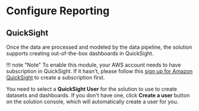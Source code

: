 # Configure Reporting

## QuickSight
Once the data are processed and modeled by the data pipeline, the solution supports creating out-of-the-box dashboards in QuickSight.

!!! note "Note"
    To enable this module, your AWS account needs to have subscription in QuickSight. If it hasn't, please follow this [sign up for Amazon QuickSight](https://docs.aws.amazon.com/quicksight/latest/user/signing-up.html) to create a subscription first.


You need to select a **QuickSight User** for the solution to use to create datasets and dashboards. If you don't have one, click **Create a user** button on the solution console, which will automatically create a user for you.




